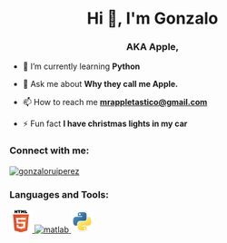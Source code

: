 <h1 align="center">Hi 👋, I'm Gonzalo</h1>
<h3 align="center">AKA Apple,</h3>

- 🌱 I’m currently learning **Python**

- 💬 Ask me about **Why they call me Apple.**

- 📫 How to reach me **mrappletastico@gmail.com**

- ⚡ Fun fact **I have christmas lights in my car**

<h3 align="left">Connect with me:</h3>
<p align="left">
<a href="https://linkedin.com/in/gonzaloruiperez" target="blank"><img align="center" src="https://raw.githubusercontent.com/rahuldkjain/github-profile-readme-generator/master/src/images/icons/Social/linked-in-alt.svg" alt="gonzaloruiperez" height="30" width="40" /></a>
</p>

<h3 align="left">Languages and Tools:</h3>
<p align="left"> <a href="https://www.w3.org/html/" target="_blank" rel="noreferrer"> <img src="https://raw.githubusercontent.com/devicons/devicon/master/icons/html5/html5-original-wordmark.svg" alt="html5" width="40" height="40"/> </a> <a href="https://www.mathworks.com/" target="_blank" rel="noreferrer"> <img src="https://upload.wikimedia.org/wikipedia/commons/2/21/Matlab_Logo.png" alt="matlab" width="40" height="40"/> </a> <a href="https://www.python.org" target="_blank" rel="noreferrer"> <img src="https://raw.githubusercontent.com/devicons/devicon/master/icons/python/python-original.svg" alt="python" width="40" height="40"/> </a> </p>
